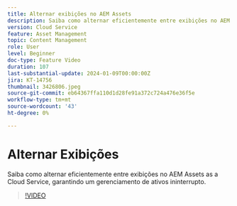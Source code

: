 ```yaml
---
title: Alternar exibições no AEM Assets
description: Saiba como alternar eficientemente entre exibições no AEM Assets as a Cloud Service, garantindo um gerenciamento de ativos ininterrupto.
version: Cloud Service
feature: Asset Management
topic: Content Management
role: User
level: Beginner
doc-type: Feature Video
duration: 107
last-substantial-update: 2024-01-09T00:00:00Z
jira: KT-14756
thumbnail: 3426806.jpeg
source-git-commit: eb64367ffa110d1d28fe91a372c724a476e36f5e
workflow-type: tm+mt
source-wordcount: '43'
ht-degree: 0%

---
```



# Alternar Exibições

Saiba como alternar eficientemente entre exibições no AEM Assets as a Cloud Service, garantindo um gerenciamento de ativos ininterrupto.

>[!VIDEO](https://video.tv.adobe.com/v/3426806/?learn=on)
